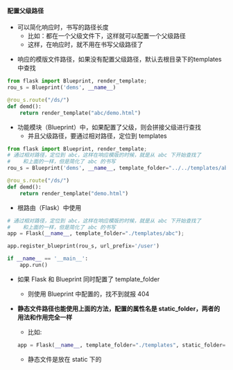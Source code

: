 

#### 配置父级路径
- 可以简化响应时，书写的路径长度
  - 比如：都在一个父级文件下，这样就可以配置一个父级路径
  - 这样，在响应时，就不用在书写父级路径了

>
- 响应的模版文件路径，如果没有配置父级路径，默认去根目录下的templates中查找
```py
from flask import Blueprint, render_template;
rou_s = Blueprint('dems', __name__)

@rou_s.route("/ds/")
def demd():
    return render_template("abc/demo.html")
```


- 功能模块（Blueprint）中，如果配置了父级，则会拼接父级进行查找
  - 并且父级路径，要通过相对路径，定位到 templates
```py
from flask import Blueprint, render_template;
# 通过相对路径，定位到 abc，这样在响应模版的时候，就是从 abc 下开始查找了
#    和上面的一样，但是简化了 abc 的书写
rou_s = Blueprint('dems', __name__, template_folder="../../templates/abc")

@rou_s.route("/ds/")
def demd():
    return render_template("demo.html")
```


- 根路由（Flask）中使用
```py
# 通过相对路径，定位到 abc，这样在响应模版的时候，就是从 abc 下开始查找了
#    和上面的一样，但是简化了 abc 的书写
app = Flask(__name__, template_folder="./templates/abc");

app.register_blueprint(rou_s, url_prefix='/user')

if __name__ == '__main__':
    app.run()
```
- 如果 Flask 和 Blueprint 同时配置了 template_folder
  - 则使用 Blueprint 中配置的，找不到就报 404


- **静态文件路径也能使用上面的方法，配置的属性名是 static_folder，两者的用法和作用完全一样**
  - 比如: 
  ```py
  app = Flask(__name__, template_folder="./templates", static_folder="./static");
  ```
  - 静态文件是放在 static 下的